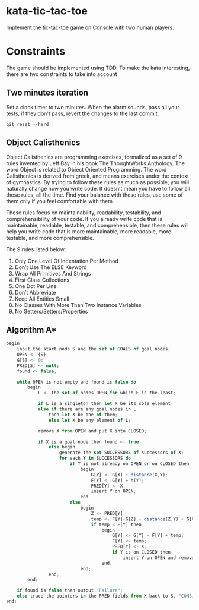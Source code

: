 # kata-tic-tac-toe

Implement the tic-tac-toe game on Console with two human players.

# Constraints

The game should be implemented using TDD. To make the kata interesting, there are two constraints to take into account

## Two minutes iteration

Set a clock timer to two minutes. When the alarm sounds, pass all your tests, if they don't pass, revert the changes to the last commit:

    git reset --hard

## Object Calisthenics

Object Calisthenics are programming exercises, formalized as a set of 9 rules invented by Jeff Bay in his book The ThoughtWorks Anthology. The word Object is related to Object Oriented Programming. The word Calisthenics is derived from greek, and means exercises under the context of gymnastics. By trying to follow these rules as much as possible, you will naturally change how you write code. It doesn’t mean you have to follow all these rules, all the time. Find your balance with these rules, use some of them only if you feel comfortable with them.

These rules focus on maintainability, readability, testability, and comprehensibility of your code. If you already write code that is maintainable, readable, testable, and comprehensible, then these rules will help you write code that is more maintainable, more readable, more testable, and more comprehensible.

The 9 rules listed below:

1. Only One Level Of Indentation Per Method
1. Don’t Use The ELSE Keyword
1. Wrap All Primitives And Strings
1. First Class Collections
1. One Dot Per Line
1. Don’t Abbreviate
1. Keep All Entities Small
1. No Classes With More Than Two Instance Variables
1. No Getters/Setters/Properties

## Algorithm A*

```javascript
begin
	input the start node S and the set of GOALS of goal nodes;
	OPEN <- {S}
	G[S] <- 0;
	PRED[S] <- null;
	found <- false;

	while OPEN is not empty and found is false do
		begin
			L <- the set of nodes OPEN for which F is the least;

			if L is a singleton then let X be its sole element
			else if there are any goal nodes in L
				then let X be one of them;
				else let X be any element of L;

			remove X from OPEN and put X into CLOSED;

			if X is a goal node then found <- true
				else begin
					generate the set SUCCESSORS of successors of X;
					for each Y in SUCCESSORS do
						if Y is not already on OPEN or on CLOSED then
							begin
								G[Y] <- G[X] + distance(X,Y);
								F[Y] <- G[Y] + h(Y);
								PRED[Y] <- X;
								insert Y on OPEN;
							end
						else
							begin
								Z <- PRED[Y];
								temp <- F[Y]-G[Z] - distance(Z,Y) + G[X] + distance(X,Y);
								if temp < F[Y] then
									begin
										G[Y] <- G[Y] - F[Y] + temp;
										F[Y] <- temp;
										PRED[Y] <- X;
										if Y is on CLOSED then
											insert Y on OPEN and remove Y from CLOSED;
									end;
							end;
				end;
		end;

	if found is false then output "Failure";
	else trace the pointers in the PRED fields from X back to S, "CONSing" each node onto the growing list of nodes to get the path from S to X;
end;
```